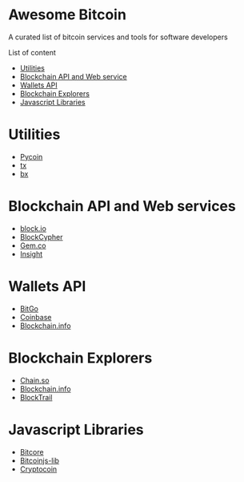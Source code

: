 Awesome Bitcoin
===============
A curated list of bitcoin services and tools for software developers

List of content

- [Utilities](#utilities)
- [Blockchain API and Web service](#blockchain-api-and-web-services)
- [Wallets API](#wallets-api)
- [Blockchain Explorers](#blockchain-explorers)
- [Javascript Libraries](#javascript-libraries)


# Utilities
* [Pycoin](https://github.com/richardkiss/pycoin)
* [tx](https://github.com/spesmilo/sx/)
* [bx](https://github.com/libbitcoin/libbitcoin-explorer)

# Blockchain API and Web services
* [block.io](https://block.io)
* [BlockCypher](http://www.blockcypher.com)
* [Gem.co](https://gem.co)
* [Insight](https://insight.is)

# Wallets API
* [BitGo](https://www.bitgo.com/api/)
* [Coinbase](https://developers.coinbase.com)
* [Blockchain.info](https://blockchain.info/api)

# Blockchain Explorers
* [Chain.so](http://chain.so)
* [Blockchain.info](https://blockchain.info)
* [BlockTrail](https://www.blocktrail.com/BTC) 

# Javascript Libraries
* [Bitcore](https://github.com/bitpay/bitcore)
* [Bitcoinjs-lib](https://github.com/bitcoinjs/bitcoinjs-lib)
* [Cryptocoin](https://github.com/cryptocoinjs/cryptocoin)

